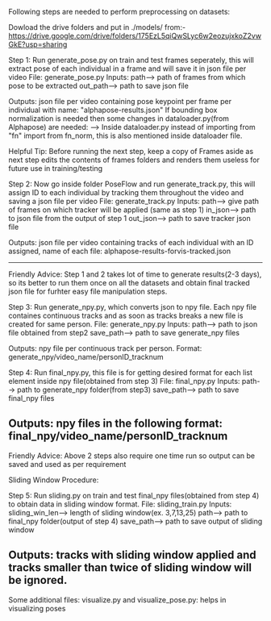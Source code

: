 Following steps are needed to perform preprocessing on datasets:

Dowload the drive folders and put in ./models/ from:- https://drive.google.com/drive/folders/175EzL5qiQwSLyc6w2eozujxkoZ2vwGkE?usp=sharing

Step 1: Run generate_pose.py on train and test frames seperately, this will extract pose of each individual in a frame and will save it in json file per video
File: generate_pose.py
Inputs: path--> path of frames from which pose to be extracted
        out_path--> path to save json file

Outputs: json file per video containing pose keypoint per frame per individual with name:  "alphapose-results.json"
If bounding box normalization is needed then some changes in dataloader.py(from Alphapose) are needed:
--> Inside dataloader.py instead of importing from "fn" import from fn_norm, this is also mentioned inside dataloader file.

Helpful Tip: Before running the next step, keep a copy of Frames aside as next step edits the contents of frames folders and renders them useless for future use in training/testing

Step 2: Now go inside folder PoseFlow and run generate_track.py, this will assign ID to each individual by tracking them throughout the video and saving a json file per video
File: generate_track.py
Inputs: path--> give path of frames on which tracker will be applied (same as step 1)
        in_json--> path to json file from the output of step 1
        out_json--> path to save tracker json file
        
Outputs: json file per video containing tracks of each individual with an ID assigned, name of each file: alphapose-results-forvis-tracked.json

 -----------------------------------------------------------------------------------------------
Friendly Advice: Step 1 and 2 takes lot of time to generate results(2-3 days), so its better to run them once on all the datasets and obtain final tracked json file for furhter easy file manipulation steps.
 
 
Step 3: Run generate_npy.py, which converts json to npy file. Each npy file containes continuous tracks and as soon as tracks breaks a new file is created for same person.
File: generate_npy.py
Inputs: path--> path to json file obtained from step2
         save_path--> path to save generate_npy files

Outputs: npy file per continuous track per person. Format: generate_npy/video_name/personID_tracknum
 
 
Step 4: Run final_npy.py, this file is for getting desired format for each list element inside npy file(obtained from step 3)
File: final_npy.py
Inputs: path--> path to generate_npy folder(from step3)
         save_path--> path to save final_npy files
 
Outputs: npy files in the following format: final_npy/video_name/personID_tracknum
 ------------------------------------------------------------------------------------------------
Friendly Advice: Above 2 steps also require one time run so output can be saved and used as per requirement

Sliding Window Procedure:

Step 5: Run sliding.py on train and test final_npy files(obtained from step 4) to obtain data in sliding window format.
File: sliding_train.py
Inputs: sliding_win_len--> length of sliding window(ex. 3,7,13,25)
        path--> path to final_npy folder(output of step 4)
        save_path--> path to save output of sliding window

Outputs: tracks with sliding window applied and tracks smaller than twice of sliding window will be ignored.
 -------------------------------------------------------------------------------------------------
 
 Some additional files:
 visualize.py and visualize_pose.py: helps in visualizing poses 
 
 
